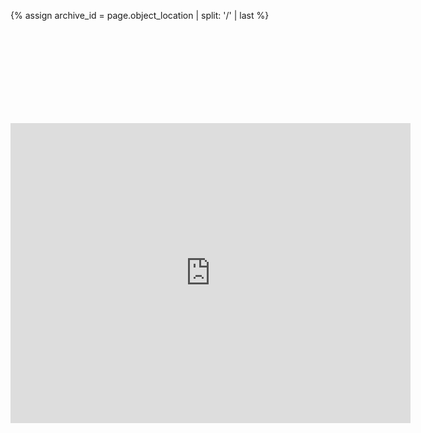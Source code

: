 <!-- embeds an IA book reader object for a parent or non-compound object :) -->
{% assign archive_id = page.object_location | split: '/' | last %}
<div class="ratio ratio-4x3" >
    <iframe src="" frameborder="0" webkitallowfullscreen="true" mozallowfullscreen="true" allowfullscreen></iframe>
    <iframe src="https://archive.org/embed/HowtheEy1941" width="640" height="480" frameborder="0" webkitallowfullscreen="true" mozallowfullscreen="true" allowfullscreen></iframe>
</div>